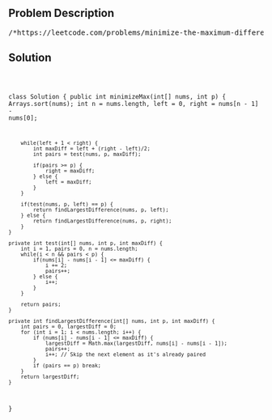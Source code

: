 <!--
<style>
  body { font-family: Arial, sans-serif; }
  .container { max-width: 100%; margin: 0 auto; padding: 10px; }
  .comment-block { max-width: 30%; background-color: #f9f9f9; padding: 10px; border-left: 5px solid #ccc; overflow-wrap: break-word; white-space: pre-wrap; }
  .code-block { background-color: #f4f4f4; padding: 10px; border: 1px solid #ddd; overflow-wrap: break-word; white-space: pre-wrap; }
</style>
-->

<div class='container'>
<h2>Problem Description</h2>
<div class='comment-block'>
<pre>
/*https://leetcode.com/problems/minimize-the-maximum-difference-of-pairs/You are given a 0-indexed integer array nums andan integer p. Find p pairs of indices of numssuch that the maximum difference amongst all thepairs is minimized. Also, ensure no index appearsmore than once amongst the p pairs.Note that for a pair of elements at the index i and j,the difference of this pair is |nums[i] - nums[j]|,where |x| represents the absolute value of x.Return the minimum maximum difference among all p pairs.We define the maximum of an empty set to be zero.Example 1:Input: nums = [10,1,2,7,1,3], p = 2Output: 1Explanation: The first pair is formed from the indices 1 and 4,and the second pair is formed from the indices 2 and 5.The maximum difference ismax(|nums[1] - nums[4]|, |nums[2] - nums[5]|) = max(0, 1) = 1.Therefore, we return 1.Example 2:Input: nums = [4,2,1,2], p = 1Output: 0Explanation: Let the indices 1 and 3 form a pair.The difference of that pair is |2 - 2| = 0, which is the minimum we can attain.Constraints:1 <= nums.length <= 1050 <= nums[i] <= 1090 <= p <= (nums.length)/2*/</pre>
</div>

<h2>Solution</h2>
<div class='code-block'>
<pre><code class='language-java'>


class Solution {
    public int minimizeMax(int[] nums, int p) {
        Arrays.sort(nums);
        int n = nums.length, left = 0, right = nums[n - 1] - nums[0];

        while(left + 1 < right) {
            int maxDiff = left + (right - left)/2;
            int pairs = test(nums, p, maxDiff);

            if(pairs >= p) {
                right = maxDiff;
            } else {
                left = maxDiff;
            } 
        }

        if(test(nums, p, left) == p) {
            return findLargestDifference(nums, p, left);
        } else {
            return findLargestDifference(nums, p, right);
        }      
    }

    private int test(int[] nums, int p, int maxDiff) {
        int i = 1, pairs = 0, n = nums.length;
        while(i < n && pairs < p) {
            if(nums[i] - nums[i - 1] <= maxDiff) {
                i += 2;
                pairs++;
            } else {
                i++;
            }
        }

        return pairs;
    }

    private int findLargestDifference(int[] nums, int p, int maxDiff) {
        int pairs = 0, largestDiff = 0;
        for (int i = 1; i < nums.length; i++) {
            if (nums[i] - nums[i - 1] <= maxDiff) {
                largestDiff = Math.max(largestDiff, nums[i] - nums[i - 1]);
                pairs++;
                i++; // Skip the next element as it's already paired
            }
            if (pairs == p) break;
        }
        return largestDiff;
    }
}</code></pre>
</div>
</div>
